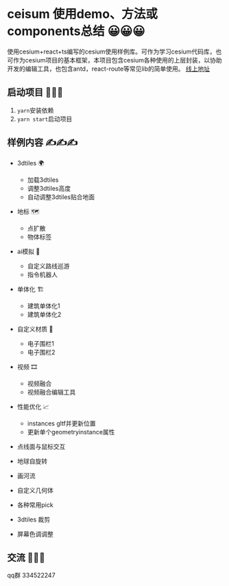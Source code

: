 # ceisum 使用demo、方法或components总结 😀😀😀

使用cesium+react+ts编写的cesium使用样例库。可作为学习cesium代码库，也可作为cesium项目的基本框架，本项目包含cesium各种使用的上层封装，以协助开发的编辑工具，也包含antd，react-route等常见lib的简单使用。
[线上地址](http://106.14.16.109:1010)


## 启动项目 👾👾👾
1. ``yarn``安装依赖
2. ``yarn start``启动项目

## 样例内容 ✍✍✍
- 3dtiles 🌍
    - 加载3dtiles
    - 调整3dtiles高度
    - 自动调整3dtiles贴合地面

- 地标 🗺
    - 点扩散
    - 物体标签
- ai模拟 🏃
    - 自定义路线巡游
    - 指令机器人
- 单体化 🏗
    - 建筑单体化1
    - 建筑单体化2
- 自定义材质 🚧
    - 电子围栏1
    - 电子围栏2
- 视频 🎞
    - 视频融合
    - 视频融合编辑工具
- 性能优化 📈
    - instances gltf并更新位置
    - 更新单个geometryinstance属性
- 点线面与鼠标交互
- 地球自旋转
- 画河流
- 自定义几何体
- 各种常用pick
- 3dtiles 裁剪
- 屏幕色调调整



## 交流 📲📲📲
qq群 334522247
